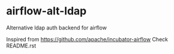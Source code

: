 # airflow-alt-ldap
Alternative ldap auth backend for airflow

Inspired from https://github.com/apache/incubator-airflow
Check README.rst
